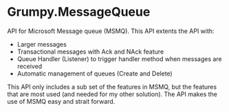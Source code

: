 # Grumpy.MessageQueue
API for Microsoft Message queue (MSMQ). This API extents the API with:
- Larger messages
- Transactional messages with Ack and NAck feature
- Queue Handler (Listener) to trigger handler method when messages are received
- Automatic management of queues (Create and Delete)

This API only includes a sub set of the features in MSMQ, but the features that are most used (and needed for my other solution).
The API makes the use of MSMQ easy and strait forward.